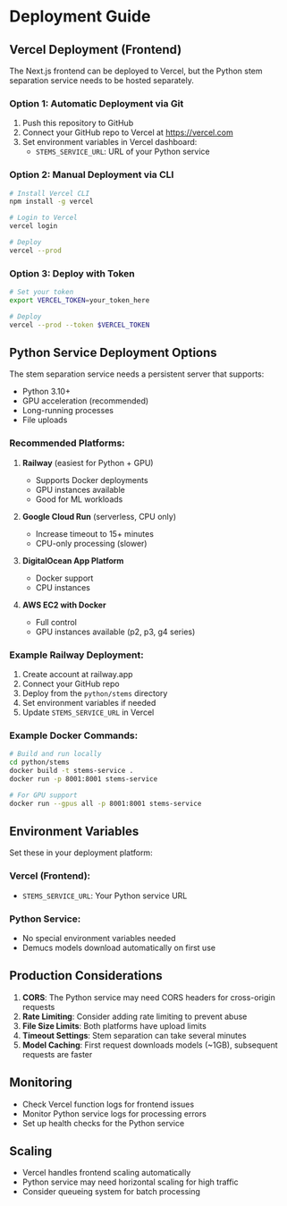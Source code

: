 # Deployment Guide

## Vercel Deployment (Frontend)

The Next.js frontend can be deployed to Vercel, but the Python stem separation service needs to be hosted separately.

### Option 1: Automatic Deployment via Git

1. Push this repository to GitHub
2. Connect your GitHub repo to Vercel at https://vercel.com
3. Set environment variables in Vercel dashboard:
   - `STEMS_SERVICE_URL`: URL of your Python service

### Option 2: Manual Deployment via CLI

```bash
# Install Vercel CLI
npm install -g vercel

# Login to Vercel
vercel login

# Deploy
vercel --prod
```

### Option 3: Deploy with Token

```bash
# Set your token
export VERCEL_TOKEN=your_token_here

# Deploy
vercel --prod --token $VERCEL_TOKEN
```

## Python Service Deployment Options

The stem separation service needs a persistent server that supports:
- Python 3.10+
- GPU acceleration (recommended)
- Long-running processes
- File uploads

### Recommended Platforms:

1. **Railway** (easiest for Python + GPU)
   - Supports Docker deployments
   - GPU instances available
   - Good for ML workloads

2. **Google Cloud Run** (serverless, CPU only)
   - Increase timeout to 15+ minutes
   - CPU-only processing (slower)

3. **DigitalOcean App Platform**
   - Docker support
   - CPU instances

4. **AWS EC2 with Docker**
   - Full control
   - GPU instances available (p2, p3, g4 series)

### Example Railway Deployment:

1. Create account at railway.app
2. Connect your GitHub repo
3. Deploy from the `python/stems` directory
4. Set environment variables if needed
5. Update `STEMS_SERVICE_URL` in Vercel

### Example Docker Commands:

```bash
# Build and run locally
cd python/stems
docker build -t stems-service .
docker run -p 8001:8001 stems-service

# For GPU support
docker run --gpus all -p 8001:8001 stems-service
```

## Environment Variables

Set these in your deployment platform:

### Vercel (Frontend):
- `STEMS_SERVICE_URL`: Your Python service URL

### Python Service:
- No special environment variables needed
- Demucs models download automatically on first use

## Production Considerations

1. **CORS**: The Python service may need CORS headers for cross-origin requests
2. **Rate Limiting**: Consider adding rate limiting to prevent abuse
3. **File Size Limits**: Both platforms have upload limits
4. **Timeout Settings**: Stem separation can take several minutes
5. **Model Caching**: First request downloads models (~1GB), subsequent requests are faster

## Monitoring

- Check Vercel function logs for frontend issues
- Monitor Python service logs for processing errors
- Set up health checks for the Python service

## Scaling

- Vercel handles frontend scaling automatically
- Python service may need horizontal scaling for high traffic
- Consider queueing system for batch processing